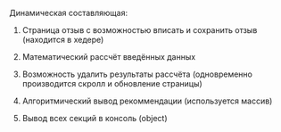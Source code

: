 Динамическая составляющая:

1. Страница отзыв с возможностью вписать и сохранить отзыв (находится в хедере)

2. Математический рассчёт введённых данных

3. Возможность удалить результаты рассчёта (одновременно производится скролл и обновление страницы)

4. Алгоритмический вывод рекоммендации (используется массив)

5. Вывод всех секций в консоль (object)